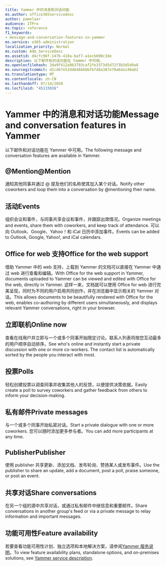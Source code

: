 ```yaml
---
title: Yammer 中的消息和对话功能
ms.author: office365servicedesc
author: pamelaar
audience: ITPro
ms.topic: reference
f1_keywords:
- message-and-conversation-features-in-yammer
ms.service: o365-administration
localization_priority: Normal
ms.custom: Adm_ServiceDesc
ms.assetid: d4cfc96f-147b-410a-baf7-a1ecb690c3de
description: 以下邮件和对话功能在 Yammer 中可用。
ms.openlocfilehash: 3da9f412a963793caf2fe3373d5d72f3b5d549a8
ms.sourcegitcommit: d2cd67e52dd646b68bfbfd8a387e70a6da140a62
ms.translationtype: MT
ms.contentlocale: zh-CN
ms.lasthandoff: 07/14/2020
ms.locfileid: "45133036"
---
```

# <a name="message-and-conversation-features-in-yammer"></a><span data-ttu-id="e4f37-103">Yammer 中的消息和对话功能</span><span class="sxs-lookup"><span data-stu-id="e4f37-103">Message and conversation features in Yammer</span></span>

<span data-ttu-id="e4f37-104">以下邮件和对话功能在 Yammer 中可用。</span><span class="sxs-lookup"><span data-stu-id="e4f37-104">The following message and conversation features are available in Yammer.</span></span>
  
## <a name="mention"></a><span data-ttu-id="e4f37-105">@Mention</span><span class="sxs-lookup"><span data-stu-id="e4f37-105">@Mention</span></span>

<span data-ttu-id="e4f37-106">通知其他同事并通过 @ 提及他们的名称使其加入某个对话。</span><span class="sxs-lookup"><span data-stu-id="e4f37-106">Notify other coworkers and loop them into a conversation by @mentioning their name.</span></span>

## <a name="events"></a><span data-ttu-id="e4f37-107">活动</span><span class="sxs-lookup"><span data-stu-id="e4f37-107">Events</span></span>

<span data-ttu-id="e4f37-108">组织会议和事件，与同事共享会议和事件，并跟踪出席情况。</span><span class="sxs-lookup"><span data-stu-id="e4f37-108">Organize meetings and events, share them with coworkers, and keep track of attendance.</span></span> <span data-ttu-id="e4f37-109">可以向 Outlook、Google、Yahoo！和 iCal 日历中添加事件。</span><span class="sxs-lookup"><span data-stu-id="e4f37-109">Events can be added to Outlook, Google, Yahoo!, and iCal calendars.</span></span>
  
## <a name="office-for-the-web-support"></a><span data-ttu-id="e4f37-110">Office for web 支持</span><span class="sxs-lookup"><span data-stu-id="e4f37-110">Office for the web support</span></span>

<span data-ttu-id="e4f37-111">借助 Yammer 中的 web 支持，上载到 Yammer 的文档可以直接在 Yammer 中通过 web 进行查看和编辑。</span><span class="sxs-lookup"><span data-stu-id="e4f37-111">With Office for the web support in Yammer, documents uploaded to Yammer can be viewed and edited with Office for the web, directly in Yammer.</span></span> <span data-ttu-id="e4f37-112">这样一来，文档就可以使用 Office for web 进行完美呈现，同时为不同的用户启用共同创作，并在浏览器中显示相关的 Yammer 对话。</span><span class="sxs-lookup"><span data-stu-id="e4f37-112">This allows documents to be beautifully rendered with Office for the web, enables co-authoring by different users simultaneously, and displays relevant Yammer conversations, right in your browser.</span></span>

## <a name="online-now"></a><span data-ttu-id="e4f37-113">立即联机</span><span class="sxs-lookup"><span data-stu-id="e4f37-113">Online now</span></span>

<span data-ttu-id="e4f37-p103">查看在线用户并立即与一个或多个同事开始限定讨论。联系人列表将按您互动最多的用户顺序自动排序。</span><span class="sxs-lookup"><span data-stu-id="e4f37-p103">See who's online and instantly start a private discussion with one or more co-workers. The contact list is automatically sorted by the people you interact with most.</span></span>

## <a name="polls"></a><span data-ttu-id="e4f37-116">投票</span><span class="sxs-lookup"><span data-stu-id="e4f37-116">Polls</span></span>

<span data-ttu-id="e4f37-117">轻松创建投票以调查同事并收集其他人的反馈，以便提供决策依据。</span><span class="sxs-lookup"><span data-stu-id="e4f37-117">Easily create a poll to survey coworkers and gather feedback from others to inform your decision-making.</span></span>
  
## <a name="private-messages"></a><span data-ttu-id="e4f37-118">私有邮件</span><span class="sxs-lookup"><span data-stu-id="e4f37-118">Private messages</span></span>

<span data-ttu-id="e4f37-119">与一个或多个同事开始私密对话。</span><span class="sxs-lookup"><span data-stu-id="e4f37-119">Start a private dialogue with one or more coworkers.</span></span> <span data-ttu-id="e4f37-120">您可以随时添加更多参与者。</span><span class="sxs-lookup"><span data-stu-id="e4f37-120">You can add more participants at any time.</span></span>

## <a name="publisher"></a><span data-ttu-id="e4f37-121">Publisher</span><span class="sxs-lookup"><span data-stu-id="e4f37-121">Publisher</span></span>

<span data-ttu-id="e4f37-122">使用 publisher 共享更新、添加文档、发布轮询、赞扬某人或发布事件。</span><span class="sxs-lookup"><span data-stu-id="e4f37-122">Use the publisher to share an update, add a document, post a poll, praise someone, or post an event.</span></span>
    
## <a name="share-conversations"></a><span data-ttu-id="e4f37-123">共享对话</span><span class="sxs-lookup"><span data-stu-id="e4f37-123">Share conversations</span></span>

<span data-ttu-id="e4f37-124">在另一个组的源中共享对话，或通过私有邮件中继信息和重要邮件。</span><span class="sxs-lookup"><span data-stu-id="e4f37-124">Share conversations in another group's feed or via a private message to relay information and important messages.</span></span>
  
## <a name="feature-availability"></a><span data-ttu-id="e4f37-125">功能可用性</span><span class="sxs-lookup"><span data-stu-id="e4f37-125">Feature availability</span></span>

<span data-ttu-id="e4f37-126">若要查看功能可用性计划、独立选项和本地解决方案，请参阅[Yammer 服务说明](yammer-service-description.md)。</span><span class="sxs-lookup"><span data-stu-id="e4f37-126">To view feature availability plans, standalone options, and on-premises solutions, see [Yammer service description](yammer-service-description.md).</span></span>
  